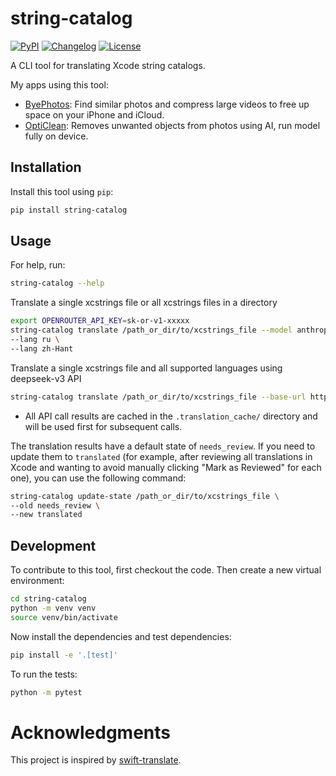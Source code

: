 # string-catalog

[![PyPI](https://img.shields.io/pypi/v/string-catalog.svg)](https://pypi.org/project/string-catalog/)
[![Changelog](https://img.shields.io/github/v/release/Sanster/string-catalog?include_prereleases&label=changelog)](https://github.com/Sanster/string-catalog/releases)
[![License](https://img.shields.io/badge/license-Apache%202.0-blue.svg)](https://github.com/Sanster/string-catalog/blob/master/LICENSE)

A CLI tool for translating Xcode string catalogs.

My apps using this tool:

- [ByePhotos](https://apps.apple.com/us/app/byephotos-storage-cleanup/id6737446757): Find similar photos and compress large videos to free up space on your iPhone and iCloud.
- [OptiClean](https://apps.apple.com/ca/app/opticlean-ai-object-remover/id6452387177): Removes unwanted objects from photos using AI, run model fully on device.

## Installation

Install this tool using `pip`:

```bash
pip install string-catalog
```

## Usage

For help, run:

```bash
string-catalog --help
```

Translate a single xcstrings file or all xcstrings files in a directory

```bash
export OPENROUTER_API_KEY=sk-or-v1-xxxxx
string-catalog translate /path_or_dir/to/xcstrings_file --model anthropic/claude-3.5-sonnet \
--lang ru \
--lang zh-Hant
```

Translate a single xcstrings file and all supported languages using deepseek-v3 API

```bash
string-catalog translate /path_or_dir/to/xcstrings_file --base-url https://api.deepseek.com --api-key sk-xxxx --model deepseek-chat --lang all
```

- All API call results are cached in the `.translation_cache/` directory and will be used first for subsequent calls.

The translation results have a default state of `needs_review`. If you need to update them to `translated` (for example, after reviewing all translations in Xcode and wanting to avoid manually clicking "Mark as Reviewed" for each one), you can use the following command:

```bash
string-catalog update-state /path_or_dir/to/xcstrings_file \
--old needs_review \
--new translated
```

## Development

To contribute to this tool, first checkout the code. Then create a new virtual environment:

```bash
cd string-catalog
python -m venv venv
source venv/bin/activate
```

Now install the dependencies and test dependencies:

```bash
pip install -e '.[test]'
```

To run the tests:

```bash
python -m pytest
```

# Acknowledgments

This project is inspired by [swift-translate](https://github.com/hidden-spectrum/swift-translate).
